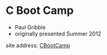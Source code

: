 # C Boot Camp

- Paul Gribble
- originally presented Summer 2012

site address: [CBootCamp](http://www.gribblelab.org/CBootcamp/index.html)


